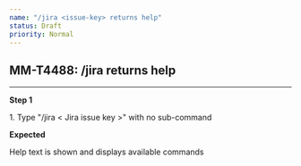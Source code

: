 ```yaml
---
name: "/jira <issue-key> returns help"
status: Draft
priority: Normal
---
```


## MM-T4488: /jira <issue-key> returns help

---

**Step 1**

1\. Type "/jira < Jira issue key >" with no sub-command

**Expected**

Help text is shown and displays available commands
